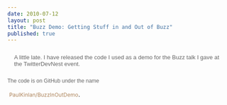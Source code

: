 ```yaml
---
date: 2010-07-12
layout: post
title: "Buzz Demo: Getting Stuff in and Out of Buzz"
published: true
---
```

<div style="font-family: Lucida Grande, Verdana, Helvetica, sans-serif; font-size: 12px; color: rgb(102, 102, 102); line-height: 19px;"><p style="margin-top: 0px; margin-right: 0px; margin-bottom: 0px; margin-left: 0px; padding-top: 10px; padding-right: 15px; padding-bottom: 10px; padding-left: 15px; border-top-width: 0px; border-right-width: 0px; border-bottom-width: 0px; border-left-width: 0px; border-color: initial; font-weight: inherit; font-style: inherit; font-size: 12px; font-family: inherit; vertical-align: baseline;"> <span style="line-height: normal; font-size: small;">A little late. I have released the code I used as a demo for the Buzz talk I gave at the TwitterDevNest event.<p /> The code is on GitHub under the name</span></p></div> <a href="http://github.com/PaulKinlan/BuzzInOutDemo" style="margin-top: 0px; margin-right: 0px; margin-bottom: 0px; margin-left: 0px; padding-top: 0px; padding-right: 0px; padding-bottom: 0px; padding-left: 0px; border-top-width: 0px; border-right-width: 0px; border-bottom-width: 0px; border-left-width: 0px; border-color: initial; font-weight: inherit; font-style: inherit; font-size: 12px; font-family: inherit; vertical-align: baseline; text-decoration: none; color: rgb(174, 133, 92);">PaulKinlan/BuzzInOutDemo</a>. 

